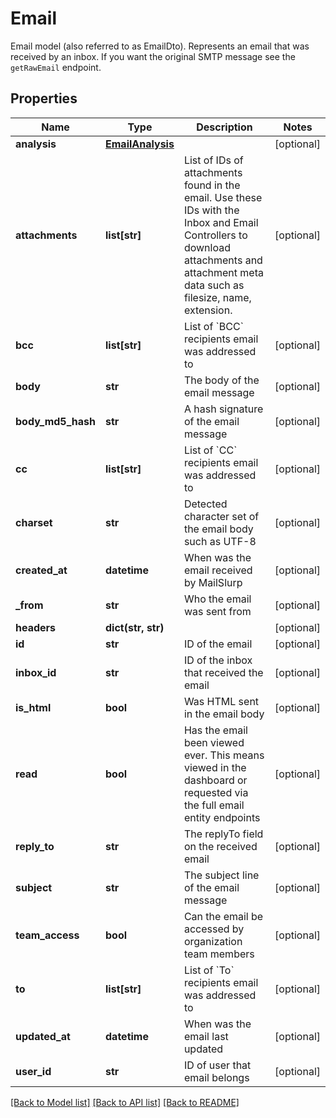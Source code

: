 # Email

Email model (also referred to as EmailDto). Represents an email that was received by an inbox. If you want the original SMTP message see the `getRawEmail` endpoint.
## Properties
Name | Type | Description | Notes
------------ | ------------- | ------------- | -------------
**analysis** | [**EmailAnalysis**](EmailAnalysis) |  | [optional] 
**attachments** | **list[str]** | List of IDs of attachments found in the email. Use these IDs with the Inbox and Email Controllers to download attachments and attachment meta data such as filesize, name, extension. | [optional] 
**bcc** | **list[str]** | List of &#x60;BCC&#x60; recipients email was addressed to | [optional] 
**body** | **str** | The body of the email message | [optional] 
**body_md5_hash** | **str** | A hash signature of the email message | [optional] 
**cc** | **list[str]** | List of &#x60;CC&#x60; recipients email was addressed to | [optional] 
**charset** | **str** | Detected character set of the email body such as UTF-8 | [optional] 
**created_at** | **datetime** | When was the email received by MailSlurp | [optional] 
**_from** | **str** | Who the email was sent from | [optional] 
**headers** | **dict(str, str)** |  | [optional] 
**id** | **str** | ID of the email | [optional] 
**inbox_id** | **str** | ID of the inbox that received the email | [optional] 
**is_html** | **bool** | Was HTML sent in the email body | [optional] 
**read** | **bool** | Has the email been viewed ever. This means viewed in the dashboard or requested via the full email entity endpoints | [optional] 
**reply_to** | **str** | The replyTo field on the received email | [optional] 
**subject** | **str** | The subject line of the email message | [optional] 
**team_access** | **bool** | Can the email be accessed by organization team members | [optional] 
**to** | **list[str]** | List of &#x60;To&#x60; recipients email was addressed to | [optional] 
**updated_at** | **datetime** | When was the email last updated | [optional] 
**user_id** | **str** | ID of user that email belongs | [optional] 

[[Back to Model list]](../README#documentation-for-models) [[Back to API list]](../README#documentation-for-api-endpoints) [[Back to README]](../README)


